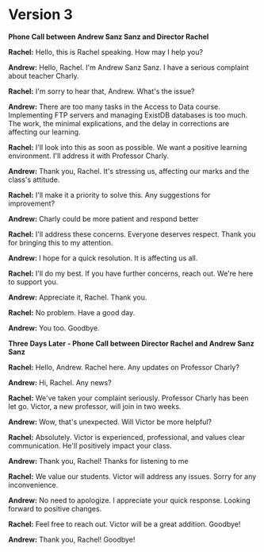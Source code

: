 # Version 3
**Phone Call between Andrew Sanz Sanz and Director Rachel**

**Rachel:** Hello, this is Rachel speaking. How may I help you?

**Andrew:** Hello, Rachel. I'm Andrew Sanz Sanz. I have a serious complaint about teacher Charly.

**Rachel:** I'm sorry to hear that, Andrew. What's the issue?

**Andrew:** There are too many tasks in the Access to Data course. Implementing FTP servers and managing ExistDB databases is too much. The work, the minimal explications, and the delay in corrections are affecting our learning.

**Rachel:** I'll look into this as soon as possible. We want a positive learning environment. I'll address it with Professor Charly.

**Andrew:** Thank you, Rachel. It's stressing us, affecting our marks and the class's attitude.

**Rachel:** I'll make it a priority to solve this. Any suggestions for improvement?

**Andrew:** Charly could be more patient and respond better

**Rachel:** I'll address these concerns. Everyone deserves respect. Thank you for bringing this to my attention.

**Andrew:** I hope for a quick resolution. It is affecting us all.

**Rachel:** I'll do my best. If you have further concerns, reach out. We're here to support you.

**Andrew:** Appreciate it, Rachel. Thank you.

**Rachel:** No problem. Have a good day.

**Andrew:** You too. Goodbye.

**Three Days Later - Phone Call between Director Rachel and Andrew Sanz Sanz**

**Rachel:** Hello, Andrew. Rachel here. Any updates on Professor Charly?

**Andrew:** Hi, Rachel. Any news?

**Rachel:** We've taken your complaint seriously. Professor Charly has been let go. Victor, a new professor, will join in two weeks.

**Andrew:** Wow, that's unexpected. Will Victor be more helpful?

**Rachel:** Absolutely. Victor is experienced, professional, and values clear communication. He'll positively impact your class.

**Andrew:** Thank you, Rachel! Thanks for listening to me

**Rachel:** We value our students. Victor will address any issues. Sorry for any inconvenience.

**Andrew:** No need to apologize. I appreciate your quick response. Looking forward to positive changes.

**Rachel:** Feel free to reach out. Victor will be a great addition. Goodbye!

**Andrew:** Thank you, Rachel! Goodbye!